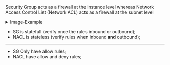 Security Group acts as a firewall at the instance level whereas Network Access Control List (Network ACL) acts as a firewall at the subnet level

<details>
<summary>Image-Example</summary>

![img](https://images.squarespace-cdn.com/content/v1/5ff2206c3fe4fe33db8ecbb4/1613432262545-3GFTJ1L5E97CQEGYN5RC/AmazonVPC.png)

</details>

- SG is statefull (verify once the rules inbound or outbound);
- NACL is stateless (verify rules when inbound **and** outbound);

---

- SG Only have allow rules;
- NACL have allow and deny rules;
